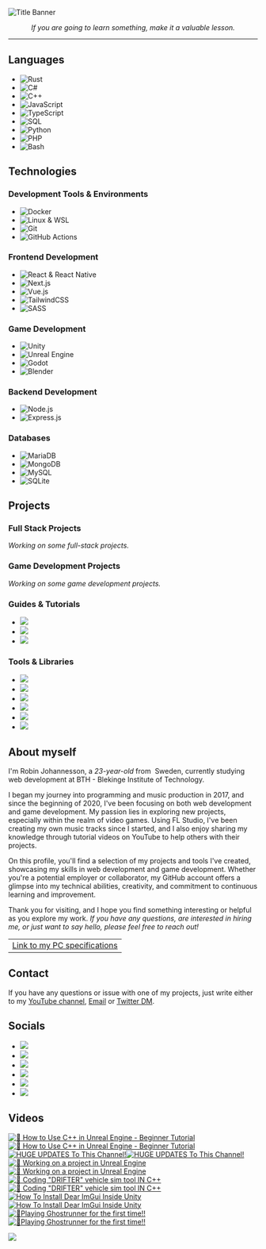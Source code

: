 ![Title Banner](TitleBanner.gif)

<div align="center">

_If you are going to learn something, make it a valuable lesson._

</div>

---

## Languages

* ![Rust](https://img.shields.io/badge/-Rust-000?&logo=Rust&logoColor=E57324)
* ![C#](https://img.shields.io/badge/-C%23-000?&logo=.net&logoColor=239120)
* ![C++](https://img.shields.io/badge/-C++-000?&logo=c%2b%2b&logoColor=00599C)
* ![JavaScript](https://img.shields.io/badge/-JavaScript-000?&logo=JavaScript&logoColor=F7DF1E)
* ![TypeScript](https://img.shields.io/badge/-TypeScript-000?&logo=TypeScript&logoColor=007ACC)
* ![SQL](https://img.shields.io/badge/-SQL-000?&logo=MySQL&logoColor=4479A1)
* ![Python](https://img.shields.io/badge/-Python-000?&logo=Python&logoColor=3776AB)
* ![PHP](https://img.shields.io/badge/-PHP-000?&logo=PHP&logoColor=777BB4)
* ![Bash](https://img.shields.io/badge/-Bash-000?&logo=GNU-Bash&logoColor=4EAA25)

## Technologies

### Development Tools & Environments

* ![Docker](https://img.shields.io/badge/-Docker-000?&logo=Docker&logoColor=2496ED)
* ![Linux & WSL](https://img.shields.io/badge/-Linux%20&%20WSL-000?&logo=Linux&logoColor=FCC624)
* ![Git](https://img.shields.io/badge/-Git-000?&logo=Git&logoColor=F05032)
* ![GitHub Actions](https://img.shields.io/badge/-GitHub%20Actions-000?&logo=GitHub-Actions&logoColor=2088FF)

### Frontend Development

* ![React & React Native](https://img.shields.io/badge/-React%20&%20Native-000?&logo=React&logoColor=61DAFB)
* ![Next.js](https://img.shields.io/badge/-Next.js-000?&logo=Next.js&logoColor=61DAFB)
* ![Vue.js](https://img.shields.io/badge/-Vue.js-000?&logo=Vue.js&logoColor=4FC08D)
* ![TailwindCSS](https://img.shields.io/badge/-TailwindCSS-000?&logo=Tailwind-CSS&logoColor=06B6D4)
* ![SASS](https://img.shields.io/badge/-SASS-000?&logo=SASS&logoColor=CC6699)

### Game Development

* ![Unity](https://img.shields.io/badge/-Unity-000?&logo=Unity&logoColor=FFFFFF)
* ![Unreal Engine](https://img.shields.io/badge/-Unreal%20Engine-000?&logo=Unreal-Engine&logoColor=FFFFFF)
* ![Godot](https://img.shields.io/badge/-Godot-000?&logo=Godot-Engine&logoColor=478CBF)
* ![Blender](https://img.shields.io/badge/-Blender-000?&logo=Blender&logoColor=F5792A)

### Backend Development

* ![Node.js](https://img.shields.io/badge/-Node.js-000?&logo=node.js&logoColor=339933)
* ![Express.js](https://img.shields.io/badge/-Express.js-000?&logo=Express&logoColor=FFFFFF)

### Databases

* ![MariaDB](https://img.shields.io/badge/-MariaDB-000?&logo=MariaDB&logoColor=003545)
* ![MongoDB](https://img.shields.io/badge/-MongoDB-000?&logo=MongoDB&logoColor=47A248)
* ![MySQL](https://img.shields.io/badge/-MySQL-000?&logo=MySQL&logoColor=4479A1)
* ![SQLite](https://img.shields.io/badge/-SQLite-000?&logo=SQLite&logoColor=003B57)

## Projects

### Full Stack Projects

*Working on some full-stack projects.*

### Game Development Projects

*Working on some game development projects.*

### Guides & Tutorials

* [![](https://img.shields.io/badge/-📚%20Guide%20for%20learning%20Unreal%20Engine-000)](https://github.com/MrRobinOfficial/Guide-UnrealEngine)
* [![](https://img.shields.io/badge/-📚%20Guide%20for%20integrating%20Dear%20ImGui%20to%20Unity-000)](https://github.com/MrRobinOfficial/Guide-UnityDearImGui)
* [![](https://img.shields.io/badge/-📚%20Guide%20for%20adding%20Steam%20Netcode%20For%20GameObjects%20to%20Unity-000)](https://github.com/MrRobinOfficial/Guide-UnitySteamNetcodeGameObjects)

### Tools & Libraries

* [![](https://img.shields.io/badge/-💾%20Save%20System%20for%20Godot%20in%20C%23-000)](https://github.com/MrRobinOfficial/Godot-Saveable)
* [![](https://img.shields.io/badge/-🕹️%20Unity%20Input%20System%20Extension%20for%20Racing%20Wheel-000)](https://github.com/MrRobinOfficial/Unity-Inputter)
* [![](https://img.shields.io/badge/-🚗%20Vehicle%20System%20for%20Unreal%20Engine%20in%20C%2B%2B-000)](https://github.com/MrRobinOfficial/Unreal-NebulousVehicle)
* [![](https://img.shields.io/badge/-📈%20Easing%20Functions%20Collection%20for%20C%23%2C%20Python%2C%20and%20C%2B%2B-000)](https://github.com/MrRobinOfficial/EasingFunctions)
* [![](https://img.shields.io/badge/-🚌%20Event%20Bus%20System%20for%20Unreal%20Engine-000)](https://github.com/MrRobinOfficial/Unreal-EventBus)
* [![](https://img.shields.io/badge/-🕒%20Editor%20for%20Date%20Time%20and%20Timespan%20in%20Unreal%20Engine-000)](https://github.com/MrRobinOfficial/Unreal-CommonTime)

## About myself

I'm Robin Johannesson, a _23-year-old_ from <img src="https://raw.githubusercontent.com/yammadev/flag-icons/master/svg/SE.svg" alt=""> Sweden, currently studying web development at BTH - Blekinge Institute of Technology.


I began my journey into programming and music production in 2017, and since the beginning of 2020, I've been focusing on both web development and game development. My passion lies in exploring new projects, especially within the realm of video games. Using FL Studio, I've been creating my own music tracks since I started, and I also enjoy sharing my knowledge through tutorial videos on YouTube to help others with their projects.

On this profile, you'll find a selection of my projects and tools I've created, showcasing my skills in web development and game development. Whether you're a potential employer or collaborator, my GitHub account offers a glimpse into my technical abilities, creativity, and commitment to continuous learning and improvement.

Thank you for visiting, and I hope you find something interesting or helpful as you explore my work. _If you have any questions, are interested in hiring me, or just want to say hello, please feel free to reach out!_

<table><tr><td>
<a href="https://se.pcpartpicker.com/user/MrRobinOfficial/saved/Tn9mLk" target="_blank">Link to my PC specifications</a>
</td></tr></table>

## Contact

If you have any questions or issue with one of my projects, just write either to my [YouTube channel](https://www.youtube.com/@mrrobinofficial), [Email](mailto:mrrobin123mail@gmail.com) or [Twitter DM](https://twitter.com/MrRobinOfficial).

## Socials

* [![](https://img.shields.io/badge/-YouTube-FF0000?&logo=YouTube&logoColor=FFFFFF)](https://www.youtube.com/@MrRobinOfficial?sub_confirmation=1)
* [![](https://img.shields.io/badge/-Spotify-1DB954?&logo=Spotify&logoColor=FFFFFF)](https://open.spotify.com/artist/2Fzh377DpcO1DjntMQFXvz?si=j0bz09YgRpWvJviIB_ZSwg&nd=1)
* [![](https://img.shields.io/badge/-Instagram-E4405F?&logo=Instagram&logoColor=FFFFFF)](https://www.instagram.com/mrrobinftw/)
* [![](https://img.shields.io/badge/-Itch.io-FA5C5C?&logo=Itch.io&logoColor=FFFFFF)](https://mrrobinofficial.itch.io/)
* [![](https://img.shields.io/badge/-X-000?&logo=X&logoColor=FFFFFF)](https://twitter.com/MrRobinOfficial)
* [![](https://img.shields.io/badge/-Twitch-9146FF?&logo=Twitch&logoColor=FFFFFF)](https://www.twitch.tv/mrrobinofficial)

## Videos

<!-- BEGIN YOUTUBE-CARDS -->
[![🔴 How to Use C++ in Unreal Engine - Beginner Tutorial](https://ytcards.demolab.com/?id=TrkXB3JexCc&title=%F0%9F%94%B4+How+to+Use+C%2B%2B+in+Unreal+Engine+-+Beginner+Tutorial&lang=en&timestamp=1695785485&background_color=%230d1117&title_color=%23ffffff&stats_color=%23dedede&max_title_lines=1&width=250&border_radius=5&duration=17302 "🔴 How to Use C++ in Unreal Engine - Beginner Tutorial")](https://www.youtube.com/watch?v=TrkXB3JexCc#gh-dark-mode-only)[![🔴 How to Use C++ in Unreal Engine - Beginner Tutorial](https://ytcards.demolab.com/?id=TrkXB3JexCc&title=%F0%9F%94%B4+How+to+Use+C%2B%2B+in+Unreal+Engine+-+Beginner+Tutorial&lang=en&timestamp=1695785485&background_color=%23ffffff&title_color=%2324292f&stats_color=%2357606a&max_title_lines=1&width=250&border_radius=5&duration=17302 "🔴 How to Use C++ in Unreal Engine - Beginner Tutorial")](https://www.youtube.com/watch?v=TrkXB3JexCc#gh-light-mode-only)
[![HUGE UPDATES To This Channel!](https://ytcards.demolab.com/?id=kVZJmPW1_MI&title=HUGE+UPDATES+To+This+Channel%21&lang=en&timestamp=1686002429&background_color=%230d1117&title_color=%23ffffff&stats_color=%23dedede&max_title_lines=1&width=250&border_radius=5&duration=490 "HUGE UPDATES To This Channel!")](https://www.youtube.com/watch?v=kVZJmPW1_MI#gh-dark-mode-only)[![HUGE UPDATES To This Channel!](https://ytcards.demolab.com/?id=kVZJmPW1_MI&title=HUGE+UPDATES+To+This+Channel%21&lang=en&timestamp=1686002429&background_color=%23ffffff&title_color=%2324292f&stats_color=%2357606a&max_title_lines=1&width=250&border_radius=5&duration=490 "HUGE UPDATES To This Channel!")](https://www.youtube.com/watch?v=kVZJmPW1_MI#gh-light-mode-only)
[![🔴 Working on a project in Unreal Engine](https://ytcards.demolab.com/?id=gviI32b9x1A&title=%F0%9F%94%B4+Working+on+a+project+in+Unreal+Engine&lang=en&timestamp=1682772440&background_color=%230d1117&title_color=%23ffffff&stats_color=%23dedede&max_title_lines=1&width=250&border_radius=5&duration=5418 "🔴 Working on a project in Unreal Engine")](https://www.youtube.com/watch?v=gviI32b9x1A#gh-dark-mode-only)[![🔴 Working on a project in Unreal Engine](https://ytcards.demolab.com/?id=gviI32b9x1A&title=%F0%9F%94%B4+Working+on+a+project+in+Unreal+Engine&lang=en&timestamp=1682772440&background_color=%23ffffff&title_color=%2324292f&stats_color=%2357606a&max_title_lines=1&width=250&border_radius=5&duration=5418 "🔴 Working on a project in Unreal Engine")](https://www.youtube.com/watch?v=gviI32b9x1A#gh-light-mode-only)
[![🔴 Coding "DRIFTER" vehicle sim tool IN C++](https://ytcards.demolab.com/?id=2OJthaSdhro&title=%F0%9F%94%B4+Coding+%22DRIFTER%22+vehicle+sim+tool+IN+C%2B%2B&lang=en&timestamp=1674955433&background_color=%230d1117&title_color=%23ffffff&stats_color=%23dedede&max_title_lines=1&width=250&border_radius=5&duration=10647 "🔴 Coding \"DRIFTER\" vehicle sim tool IN C++")](https://www.youtube.com/watch?v=2OJthaSdhro#gh-dark-mode-only)[![🔴 Coding "DRIFTER" vehicle sim tool IN C++](https://ytcards.demolab.com/?id=2OJthaSdhro&title=%F0%9F%94%B4+Coding+%22DRIFTER%22+vehicle+sim+tool+IN+C%2B%2B&lang=en&timestamp=1674955433&background_color=%23ffffff&title_color=%2324292f&stats_color=%2357606a&max_title_lines=1&width=250&border_radius=5&duration=10647 "🔴 Coding \"DRIFTER\" vehicle sim tool IN C++")](https://www.youtube.com/watch?v=2OJthaSdhro#gh-light-mode-only)
[![How To Install Dear ImGui Inside Unity](https://ytcards.demolab.com/?id=g1ecdC68uTg&title=How+To+Install+Dear+ImGui+Inside+Unity&lang=en&timestamp=1670605232&background_color=%230d1117&title_color=%23ffffff&stats_color=%23dedede&max_title_lines=1&width=250&border_radius=5&duration=954 "How To Install Dear ImGui Inside Unity")](https://www.youtube.com/watch?v=g1ecdC68uTg#gh-dark-mode-only)[![How To Install Dear ImGui Inside Unity](https://ytcards.demolab.com/?id=g1ecdC68uTg&title=How+To+Install+Dear+ImGui+Inside+Unity&lang=en&timestamp=1670605232&background_color=%23ffffff&title_color=%2324292f&stats_color=%2357606a&max_title_lines=1&width=250&border_radius=5&duration=954 "How To Install Dear ImGui Inside Unity")](https://www.youtube.com/watch?v=g1ecdC68uTg#gh-light-mode-only)
[![🔴Playing Ghostrunner for the first time!!](https://ytcards.demolab.com/?id=5fyiz50gfJ8&title=%F0%9F%94%B4Playing+Ghostrunner+for+the+first+time%21%21&lang=en&timestamp=1667091948&background_color=%230d1117&title_color=%23ffffff&stats_color=%23dedede&max_title_lines=1&width=250&border_radius=5&duration=8615 "🔴Playing Ghostrunner for the first time!!")](https://www.youtube.com/watch?v=5fyiz50gfJ8#gh-dark-mode-only)[![🔴Playing Ghostrunner for the first time!!](https://ytcards.demolab.com/?id=5fyiz50gfJ8&title=%F0%9F%94%B4Playing+Ghostrunner+for+the+first+time%21%21&lang=en&timestamp=1667091948&background_color=%23ffffff&title_color=%2324292f&stats_color=%2357606a&max_title_lines=1&width=250&border_radius=5&duration=8615 "🔴Playing Ghostrunner for the first time!!")](https://www.youtube.com/watch?v=5fyiz50gfJ8#gh-light-mode-only)
<!-- END YOUTUBE-CARDS -->

[<img src="https://custom-icon-badges.demolab.com/badge/-Subscribe%20For%20More-1d252c?style=social&logo=video&logoColor=718ca1"/>](https://www.youtube.com/@MrRobinOfficial?sub_confirmation=1)